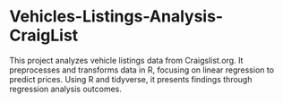 # Vehicles-Listings-Analysis-CraigList
This project analyzes vehicle listings data from Craigslist.org. It preprocesses and transforms data in R, focusing on linear regression to predict prices. Using R and tidyverse, it presents findings through regression analysis outcomes.
